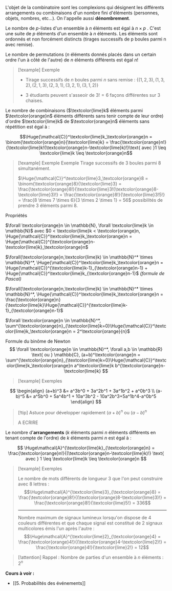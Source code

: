 L'objet de la combinatoire sont les complexions qui désignent les différents arrangements ou combinaisons d'un nombre fini d'éléments (personnes, objets, nombres, etc...). 
On l'appelle aussi **dénombrement**. 

Le nombre de $p$-listes d'un ensemble à $n$ éléments est égal à $n\times p$ . 
C'est une suite de $p$ éléments d'un ensemble à $n$ éléments. Les éléments sont ordonnés et non forcément distincts (tirages successifs de p boules parmi n avec remise). 

Le nombre de permutations ($n$ éléments donnés placés dans un certain ordre l'un à côté de l'autre) de $n$ éléments différents est égal $n!$ 

>[!example] Exemple
> - Tirage successifs de $n$ boules parmi $n$ sans remise :  $\{(1, 2, 3),(1, 3, 2),(2, 1, 3),(2, 3, 1),(3, 2, 1),(3, 1, 2)\}$ 
> 
> 
> - $3$ étudiants peuvent s'asseoir de $3! = 6$ façons différentes sur $3$ chaises. 

Le nombre de combinaisons ($\textcolor{lime}k$ éléments parmi $\textcolor{orange}n$ éléments différents sans tenir compte de leur ordre) d'ordre $\textcolor{lime}k$ de $\textcolor{orange}n$ éléments sans répétition est égal à : 

$$\Huge{\mathcal{C}}^\textcolor{lime}k_\textcolor{orange}n = \binom{\textcolor{orange}n}{\textcolor{lime}k} = \frac{\textcolor{orange}n!}{\textcolor{lime}k!(\textcolor{orange}n-\textcolor{lime}k)!}\text{ avec }1 \leq \textcolor{lime}k \leq \textcolor{orange}n$$

> [!example] Exemple
> Exemple 
Tirage successifs de 3 boules parmi 8 simultanément. 
> 
> $\Huge{\mathcal{C}}^\textcolor{lime}3_\textcolor{orange}8 = \binom{\textcolor{orange}8}{\textcolor{lime}3} = \frac{\textcolor{orange}8!}{\textcolor{lime}3!(\textcolor{orange}8-\textcolor{lime}3)!} = \frac{\textcolor{orange}8!}{\textcolor{lime}3!5!} = \frac{8 \times 7  \times 6}{3 \times 2 \times 1} = 56$ possibilités de prendre $3$ éléments parmi $8$.

Propriétés

$\forall \textcolor{orange}n \in \mathbb{N}, \forall \textcolor{lime}k \in \mathbb{N}$ avec $0 < \textcolor{lime}k < \textcolor{orange}n, \Huge{\mathcal{C}}^\textcolor{lime}k_\textcolor{orange}n = \Huge{\mathcal{C}}^{\textcolor{orange}n-\textcolor{lime}k}_\textcolor{orange}n$

$\forall(\textcolor{orange}n,\textcolor{lime}k) \in \mathbb{N}^* \times \mathbb{N}^*, \Huge{\mathcal{C}}^\textcolor{lime}k_\textcolor{orange}n = \Huge{\mathcal{C}}^{\textcolor{lime}k-1}_{\textcolor{orange}n-1} + \Huge{\mathcal{C}}^\textcolor{lime}k_{\textcolor{orange}n-1}$ *(formule de Pascal)*

$\forall(\textcolor{orange}n,\textcolor{lime}k) \in \mathbb{N}^* \times \mathbb{N}^*, \Huge{\mathcal{C}}^\textcolor{lime}k_\textcolor{orange}n = \frac{\textcolor{orange}n}{\textcolor{lime}k}\Huge{\mathcal{C}}^{\textcolor{lime}k-1}_{\textcolor{orange}n-1}$

$\forall \textcolor{orange}n \in \mathbb{N}^*, \sum^{\textcolor{orange}n}_{\textcolor{lime}k=0}\Huge{\mathcal{C}}^\textcolor{lime}k_\textcolor{orange}n = 2^\textcolor{orange}{n}$

Formule du binôme de Newton 
$$
\forall \textcolor{orange}n \in \mathbb{N}^*, \forall a,b \in \mathbb{R} \text{ ou } \mathbb{C}, (a+b)^\textcolor{orange}n = \sum^{\textcolor{orange}n}_{\textcolor{lime}k=0}\Huge{\mathcal{C}}^\textcolor{lime}k_\textcolor{orange}n a^\textcolor{lime}k b^{\textcolor{orange}n-\textcolor{lime}k}
$$

> [!example] Exemples
> 
$$ \begin{align} (a+b)^3 &= a^3b^0 + 3a^2b^1 + 3a^1b^2 + a^0b^3 \\ (a-b)^5 &= a^5b^0 + 5a^4b^1 + 10a^3b^2 - 10a^2b^3+5a^1b^4-a^0b^5 \end{align} $$

>[!tip] Astuce pour développer rapidement $(a+b)^n$ ou $(a-b)^n$
> 
> A ECRIRE

Le nombre d'**arrangements** ($k$ éléments parmi $n$ éléments différents en tenant compte de l'ordre) de $k$ éléments parmi $n$ est égal à : 

$$
\Huge\mathcal{A}^{\textcolor{lime}k}_{\textcolor{orange}n} = \frac{\textcolor{orange}n!}{(\textcolor{orange}n-\textcolor{lime}k)!} \text{ avec } 1 \leq \textcolor{lime}k \leq \textcolor{orange}n
$$

>[!example] Exemples
> 
> Le nombre de mots différents de longueur $3$ que l'on peut construire avec $8$ lettres :
> $$\Huge\mathcal{A}^{\textcolor{lime}3}_{\textcolor{orange}8} = \frac{\textcolor{orange}8!}{(\textcolor{orange}8-\textcolor{lime}3)!} = \frac{\textcolor{orange}8!}{\textcolor{lime}5!} = 336$$
> 
> ---
> 
> Nombre maximum de signaux lumineux lorsqu'on dispose de $4$ couleurs différentes et que chaque signal est constitué de $2$ signaux multicolores émis l'un après l'autre : $$\Huge\mathcal{A}^{\textcolor{lime}2}_{\textcolor{orange}4} = \frac{\textcolor{orange}4!}{(\textcolor{orange}4-\textcolor{lime}2)!} = \frac{\textcolor{orange}4!}{\textcolor{lime}2!} = 12$$

>[!attention] Rappel :
>Nombre de parties d'un ensemble à $n$ éléments : $2^n$

**Cours à voir :** 
- [[5. Probabilités des événements]]